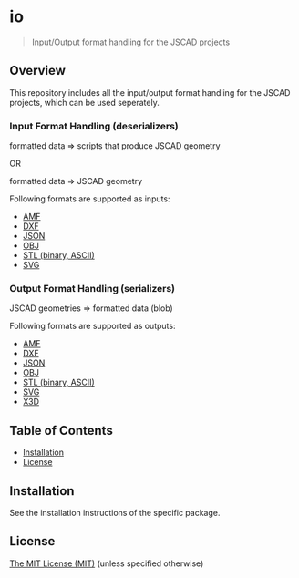 # io

> Input/Output format handling for the JSCAD projects

## Overview

This repository includes all the input/output format handling for the JSCAD projects, which can be used seperately.

### Input Format Handling (deserializers)

formatted data => scripts that produce JSCAD geometry

OR

formatted data => JSCAD geometry

Following formats are supported as inputs:
 - [AMF](./amf-deserializer)
 - [DXF](./dxf-deserializer)
 - [JSON](./json-deserializer)
 - [OBJ](./obj-deserializer)
 - [STL (binary, ASCII)](./stl-deserializer)
 - [SVG](./svg-deserializer)

### Output Format Handling (serializers)

JSCAD geometries => formatted data (blob)

Following formats are supported as outputs:
 - [AMF](./amf-serializer)
 - [DXF](./dxf-serializer)
 - [JSON](./json-serializer)
 - [OBJ](./obj-serializer)
 - [STL (binary, ASCII)](./stl-serializer)
 - [SVG](./svg-serializer)
 - [X3D](./x3d-serializer)

## Table of Contents

- [Installation](#installation)
- [License](#license)

## Installation

See the installation instructions of the specific package.

## License

[The MIT License (MIT)](../../LICENSE)
(unless specified otherwise)
